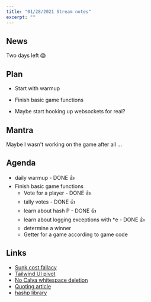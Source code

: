 ```yaml
---
title: "01/28/2021 Stream notes"
excerpt: ""
---
```


## News

Two days left 😱

## Plan

- Start with warmup

- Finish basic game functions

- Maybe start hooking up websockets for real?

## Mantra

  Maybe I wasn't working on the game after all ... 

## Agenda

- daily warmup - DONE 👍
- Finish basic game functions
  - Vote for a player - DONE 👍
  - tally votes - DONE 👍
  - learn about hash P - DONE 👍
  - learn about logging exceptions with *e - DONE 👍
  - determine a winner
  - Getter for a game according to game code

## Links

- [Sunk cost fallacy](https://en.wikipedia.org/wiki/Sunk_cost)
- [Tailwind UI pivot](https://adamwathan.me/tailwindcss-from-side-project-byproduct-to-multi-mullion-dollar-business/)
- [No Calva whitespace deletion](https://github.com/weavejester/cljfmt#configuration)
- [Quoting article](https://8thlight.com/blog/colin-jones/2012/05/22/quoting-without-confusion.html)
- [hashp library](https://github.com/weavejester/hashp)

